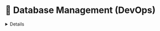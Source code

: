 # 🧊 Database Management (DevOps) 

<details>


## 📑 Sumário

1. 📋 [Como funciona o Database Management (Banco de Dados) em DevOps?](#como-funciona-o-Database-Management-(Banco-de-Dados)-em-DevOps)
 
2. ⚙️ [Como é Implementado no Nosso Projeto?](#como-é-implementado-no-nosso-projeto)
3. 🛠️ [Ferramentas Utilizadas](#ferramentas-utilizadas)
4. 🧱 [Estrutura de Versionamento]()
5. 🚧 [XXXDescrever](#XXXDescrever)



## 📋 Como funciona o Database Management (Banco de Dados) em DevOps?
Se trata da aplicação de um conjunto de práticas, ferramentas e processos que juntos integram o gerenciamento de banco de dados ao fluxo do DevOps. Se resumo em:
* Controle de versão de esquemas e scripts SQL;
* Automatização de criação, alteração e versionamento do banco;
* Testes automatizados com base em dados e scripts;
- Migrações seguras e consistentes em todos os ambientes (dev, QA, prod)

## ⚙️ Como é implementado no nosso projeto?

### Objetivo 


### Principais alterações

* Sprint 1: iniciamos com MySQL mas devido a incompatibilidade com o SonarQube, houve a necessidade de alterar e considerar o PostgreeSQL para o desenvolvimento do projeto.


* Sprint 2: Sem alterações significativas, apenas inclusões no Script (definido anteriormente na Sprint 1);

* Sprint 3: Alteração de senha para manter a segurança do nosso Banco de Dados.


### Desafios e Soluções



## 🛠️Ferramentas Utilizadas

- Linguagens: Java, SQL
- Bibliotecas: datetime, json
- Banco de Dados: PostegreSQL
- API:API REST TAIGA
- Dashboard: React
- DevOps: Jira + GitHub, Docker, CI/CD


## 🧱 Estrutura de Versionamento

### Versão 1 

- Diagrama Estrela
- Script SQL
- [Back-End](https://github.com/new-ge/API_5SEM_BACK-END/releases/tag/release-1)
- [Front-End](https://github.com/new-ge/API_5SEM_FRONT-END/releases/tag/Release-1)



### Versão 2 


- Diagrama Estrela
- Script SQL
- [Back-End](https://github.com/new-ge/API_5SEM_BACK-END/releases/tag/release-2)
- [Front-End](https://github.com/new-ge/API_5SEM_FRONT-END/releases/tag/Release-2)


### Versão 3 





- Os scripts de migração estão localizados em:
    src/main/resources/db/migration

📁 src
└── 📁 main
    └── 📁 resources
        └── 📁 db
            └── 📁 migration
                ├── 📄 V1__create_users_table.sql
                ├── 📄 V2__add_email_column.sql
                ├── 📄 V3__create_address_table.sql
                ├── 📄 V4__insert_initial_roles.sql
                └── 📄 V5__update_user_constraints.sql



<pre> ```text src └── main └── resources └── db └── migration ├── V1__create_users_table.sql ├── V2__add_column_email.sql └── V3__rename_table.sql ``` </pre>


## 🚧 XXXDescrever












Futuro (como possibilidade de uso):
🔄 Pipeline de Migração	🔄	Para uma futura seção sobre o ciclo ou automação
🧪 Testes de Migração	🧪	Caso você vá incluir validação/testes
🚨 Boas Práticas e Cuidados	🚨 ou ✅	Dependendo se for mais sobre alertas ou boas práticas
📚 Referências	📚	Ideal para seção de links e leitura adicional
👨‍💻 Autor	👨‍💻 / 👩‍💻	Personalize conforme o autor